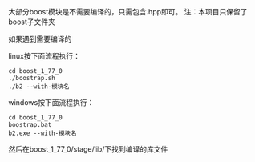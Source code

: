 大部分boost模块是不需要编译的，只需包含.hpp即可。
注：本项目只保留了boost子文件夹

如果遇到需要编译的

linux按下面流程执行：
```
cd boost_1_77_0
./boostrap.sh
./b2 --with-模块名
```

windows按下面流程执行：
```
cd boost_1_77_0
boostrap.bat
b2.exe --with-模块名
```

然后在boost_1_77_0/stage/lib/下找到编译的库文件